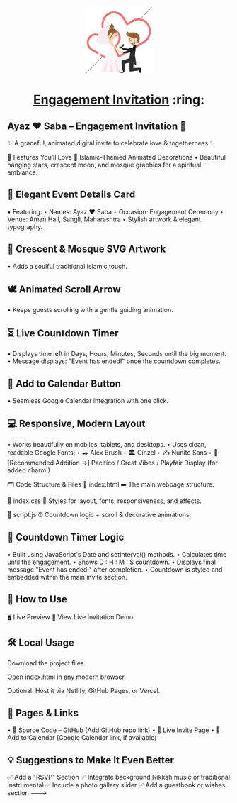 <p align="center"><a href="https://sonali.netlify.app/"><img src="./assets/engagement.gif" width="150px" height="150px"/></a></p>
<h1 align="center"><a href="https://sonali.netlify.app/">Engagement Invitation</a> :ring: </h1>




## Ayaz ♥ Saba – Engagement Invitation :ring:


✨ A graceful, animated digital invite to celebrate love & togetherness ✨

🌟 Features You’ll Love
🎨 Islamic-Themed Animated Decorations
• Beautiful hanging stars, crescent moon, and mosque graphics for a spiritual ambiance.

## 💌 Elegant Event Details Card
• Featuring:
‣ Names: Ayaz ♥ Saba
‣ Occasion: Engagement Ceremony
‣ Venue: Aman Hall, Sangli, Maharashtra
‣ Stylish artwork & elegant typography.

## 🕌 Crescent & Mosque SVG Artwork
• Adds a soulful traditional Islamic touch.

## 🕊️ Animated Scroll Arrow
• Keeps guests scrolling with a gentle guiding animation.

## ⏳ Live Countdown Timer
• Displays time left in Days, Hours, Minutes, Seconds until the big moment.
• Message displays: "Event has ended!" once the countdown completes.

## 📅 Add to Calendar Button
• Seamless Google Calendar integration with one click.

## 💻 Responsive, Modern Layout
• Works beautifully on mobiles, tablets, and desktops.
• Uses clean, readable Google Fonts:
‣ ✒️ Alex Brush
‣ 🏛️ Cinzel
‣ ✍️ Nunito Sans
‣ 🎉 [Recommended Addition →] Pacifico / Great Vibes / Playfair Display (for added charm!)


🗂️ Code Structure & Files
📁 index.html
➡️ The main webpage structure.

📁 index.css
🎨 Styles for layout, fonts, responsiveness, and effects.

📁 script.js
⏰ Countdown logic + scroll & decorative animations.


## 🔄 Countdown Timer Logic
• Built using JavaScript's Date and setInterval() methods.
• Calculates time until the engagement.
• Shows D : H : M : S countdown.
• Displays final message "Event has ended!" after completion.
• Countdown is styled and embedded within the main invite section.

## 🚀 How to Use
🖥️ Live Preview
🔗 View Live Invitation Demo

## 🛠️ Local Usage

Download the project files.

Open index.html in any modern browser.

Optional: Host it via Netlify, GitHub Pages, or Vercel.

## 📂 Pages & Links
• 📄 Source Code – GitHub (Add GitHub repo link)
• 💌 Live Invite Page
• 📅 Add to Calendar (Google Calendar link, if available)

## 💡 Suggestions to Make It Even Better
✅ Add a "RSVP" Section
✅ Integrate background Nikkah music or traditional instrumental
✅ Include a photo gallery slider
✅ Add a guestbook or wishes section --->
